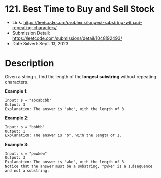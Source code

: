 # 121. Best Time to Buy and Sell Stock

- Link: https://leetcode.com/problems/longest-substring-without-repeating-characters/
- Submission Detail: https://leetcode.com/submissions/detail/1048192493/
- Date Solved: Sept. 13, 2023

# Description

Given a string `s`, find the length of the **longest substring** without repeating characters.

**Example 1**:

```
Input: s = "abcabcbb"
Output: 3
Explanation: The answer is "abc", with the length of 3.
```

**Example 2**:

```
Input: s = "bbbbb"
Output: 1
Explanation: The answer is "b", with the length of 1.
```

**Example 3**:

```
Input: s = "pwwkew"
Output: 3
Explanation: The answer is "wke", with the length of 3.
Notice that the answer must be a substring, "pwke" is a subsequence and not a substring.
```
